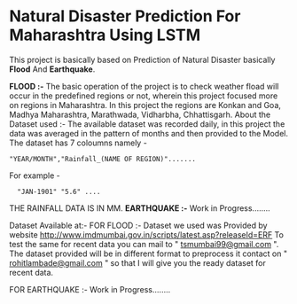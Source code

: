 # Natural Disaster Prediction For Maharashtra Using LSTM

This project is basically based on Prediction of Natural Disaster basically **Flood** And **Earthquake**. 

**FLOOD :-**
    The basic operation of the project is to check weather fload will occur in the predefined regions or not, wherein this project focused more on regions in Maharashtra. In this project the regions are Konkan and Goa, Madhya Maharashtra, Marathwada, Vidharbha, Chhattisgarh. 
    About the Dataset used :- The available dataset was recorded daily, in this project the data was averaged in the pattern of months and then provided to the Model. The dataset has 7 coloumns namely - 
    
    "YEAR/MONTH","Rainfall_(NAME OF REGION)".......
For example -
      
      "JAN-1901" "5.6" .... 
THE RAINFALL DATA IS IN MM.
**EARTHQUAKE :-**
    Work in Progress........




Dataset Available at:-
FOR FLOOD :-
Dataset we used was Provided by website http://www.imdmumbai.gov.in/scripts/latest.asp?releaseId=ERF 
To test the same for recent data you can mail to " tsmumbai99@gmail.com ".
The dataset provided will be in different format to preprocess it contact on " rohitlambade@gmail.com " so that I will give you the ready dataset for recent data.

FOR EARTHQUAKE :-
Work in Progress........
